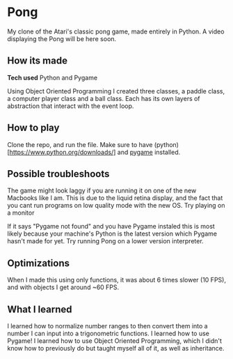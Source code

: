 # Pong
My clone of the Atari's classic pong game, made entirely in Python.
A video displaying the Pong will be here soon.

## How its made
**Tech used** Python and Pygame

Using Object Oriented Programming I created three classes, a paddle class, a computer player class and a ball class. Each has its own layers of abstraction that interact with the event loop. 

## How to play
Clone the repo, and run the file. Make sure to have (python)[https://www.python.org/downloads/] and [pygame](https://www.pygame.org/wiki/GettingStarted) installed.

## Possible troubleshoots
The game might look laggy if you are running it on one of the new Macbooks like I am. This is due to the liquid retina display, and the fact that you cant run programs on low quality mode with the new OS. Try playing on a monitor

If it says "Pygame not found" and you have Pygame instaled this is most likely because your machine's Python is the latest version which Pygame hasn't made for yet. Try running Pong on a lower version interpreter. 

## Optimizations
When I made this using only functions, it was about 6 times slower (10 FPS), and with objects I get around ~60 FPS.

## What I learned
I learned how to normalize number ranges to then convert them into a number I can input into a trigonometric functions. 
I learned how to use Pygame! 
I learned how to use Object Oriented Programming, which I didn't know how to previously do but taught myself all of it, as well as inheritance.
